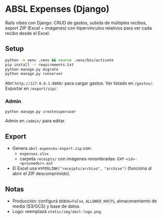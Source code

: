 # ABSL Expenses (Django)

Rails vibes con Django: CRUD de gastos, subida de múltiples recibos, export ZIP (Excel + imágenes) con hipervínculos relativos para ver cada recibo desde el Excel.

## Setup

```bash
python -m venv .venv && source .venv/bin/activate
pip install -r requirements.txt
python manage.py migrate
python manage.py runserver
```

Abrí `http://127.0.0.1:8000/` para cargar gastos. Ver listado en `/gastos/`. Exportar en `/export/zip/`.

### Admin
```bash
python manage.py createsuperuser
```
Admin en `/admin/` para editar.

## Export
- Genera `absl-expenses-export.zip` con:
  - `expenses.xlsx`
  - carpeta `receipts/` con imágenes renombradas: `EXP-<id>-<proveedor>.ext`
- El Excel usa `HYPERLINK("receipts/archivo", "archivo")` (funciona al abrir el ZIP descomprimido).

## Notas
- Producción: configurá `DEBUG=False`, `ALLOWED_HOSTS`, almacenamiento de media (S3/GCS) y base de datos.
- Logo: reemplazá `static/img/absl-logo.png`.
